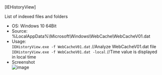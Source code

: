 [IEHistoryView]  

List of indexed files and folders    

- OS: Windows 10 64Bit  
- Source: %LocalAppData%\Microsoft\Windows\WebCache\WebCacheV01.dat  
- Usage:  
`IEHistoryView.exe -f WebCacheV01.dat` //Analyze WebCacheV01.dat file  
`IEHistoryView.exe -f WebCacheV01.dat -local` //Time value is displayed in local time   
- Screenshot   
![image](https://user-images.githubusercontent.com/69110090/113483203-37d01880-94dd-11eb-8336-5cb6b7a2f833.png)

